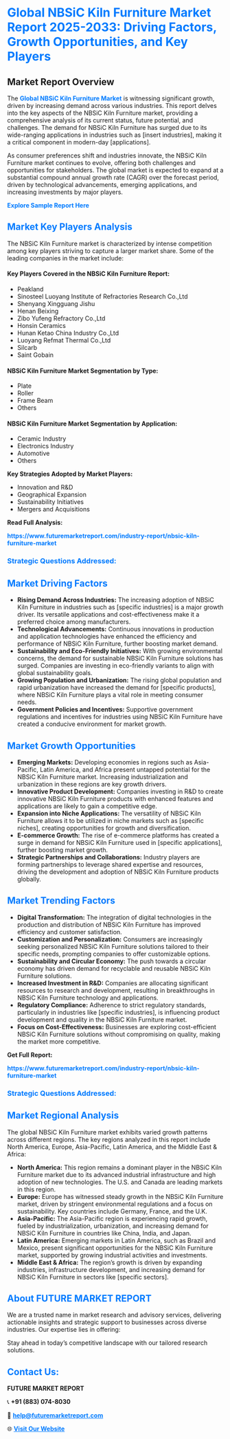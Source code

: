 <h1 style="color: #007BFF;">Global NBSiC Kiln Furniture Market Report 2025-2033: Driving Factors, Growth Opportunities, and Key Players</h1>

<section id="overview">
<h2>Market Report Overview</h2>
<p>The <a href="https://www.futuremarketreport.com/industry-report/nbsic-kiln-furniture-market" style="color: #007BFF; text-decoration: none;"><strong>Global NBSiC Kiln Furniture Market</strong></a> is witnessing significant growth, driven by increasing demand across various industries. This report delves into the key aspects of the NBSiC Kiln Furniture market, providing a comprehensive analysis of its current status, future potential, and challenges. The demand for NBSiC Kiln Furniture has surged due to its wide-ranging applications in industries such as [insert industries], making it a critical component in modern-day [applications].</p>
<p>As consumer preferences shift and industries innovate, the NBSiC Kiln Furniture market continues to evolve, offering both challenges and opportunities for stakeholders. The global market is expected to expand at a substantial compound annual growth rate (CAGR) over the forecast period, driven by technological advancements, emerging applications, and increasing investments by major players.</p>
</section>

<section id="overview">
<p><a href="https://www.futuremarketreport.com/request-sample/reportId=47164" style="color: #007BFF; text-decoration: none;"><strong>Explore Sample Report Here</strong></a></p>
</section>

<section id="key-players">
<h2 style="color: #007BFF;">Market Key Players Analysis</h2>
<p>The NBSiC Kiln Furniture market is characterized by intense competition among key players striving to capture a larger market share. Some of the leading companies in the market include:</p>
<h4>Key Players Covered in the NBSiC Kiln Furniture Report:</h4>
<ul><li>Peakland</li><li>Sinosteel Luoyang Institute of Refractories Research Co.,Ltd</li><li>Shenyang Xingguang Jishu</li><li>Henan Beixing</li><li>Zibo Yufeng Refractory Co.,Ltd</li><li>Honsin Ceramics</li><li>Hunan Ketao China Industry Co.,Ltd</li><li>Luoyang Refmat Thermal Co.,Ltd</li><li>Silcarb</li><li>Saint Gobain</li></ul>
<h4>NBSiC Kiln Furniture Market Segmentation by Type:</h4>
<ul><li>Plate</li><li>Roller</li><li>Frame Beam</li><li>Others</li></ul>

<h4>NBSiC Kiln Furniture Market Segmentation by Application:</h4>
<ul><li>Ceramic Industry</li><li>Electronics Industry</li><li>Automotive</li><li>Others</li></ul>
<p><strong>Key Strategies Adopted by Market Players:</strong></p>
<ul>
<li>Innovation and R&D</li>
<li>Geographical Expansion</li>
<li>Sustainability Initiatives</li>
<li>Mergers and Acquisitions</li>
</ul>
</section>

<section>
<p><strong>Read Full Analysis: </strong></p><a href="https://www.futuremarketreport.com/industry-report/nbsic-kiln-furniture-market" style="color: #007BFF; text-decoration: none;"><strong>https://www.futuremarketreport.com/industry-report/nbsic-kiln-furniture-market</strong></a>
<h3 style="color: #007BFF;">Strategic Questions Addressed:</h3>
</section>

<section id="driving-factors">
<h2 style="color: #007BFF;">Market Driving Factors</h2>
<ul>
<li><strong>Rising Demand Across Industries:</strong> The increasing adoption of NBSiC Kiln Furniture in industries such as [specific industries] is a major growth driver. Its versatile applications and cost-effectiveness make it a preferred choice among manufacturers.</li>
<li><strong>Technological Advancements:</strong> Continuous innovations in production and application technologies have enhanced the efficiency and performance of NBSiC Kiln Furniture, further boosting market demand.</li>
<li><strong>Sustainability and Eco-Friendly Initiatives:</strong> With growing environmental concerns, the demand for sustainable NBSiC Kiln Furniture solutions has surged. Companies are investing in eco-friendly variants to align with global sustainability goals.</li>
<li><strong>Growing Population and Urbanization:</strong> The rising global population and rapid urbanization have increased the demand for [specific products], where NBSiC Kiln Furniture plays a vital role in meeting consumer needs.</li>
<li><strong>Government Policies and Incentives:</strong> Supportive government regulations and incentives for industries using NBSiC Kiln Furniture have created a conducive environment for market growth.</li>
</ul>
</section>

<section id="growth-opportunities">
<h2 style="color: #007BFF;">Market Growth Opportunities</h2>
<ul>
<li><strong>Emerging Markets:</strong> Developing economies in regions such as Asia-Pacific, Latin America, and Africa present untapped potential for the NBSiC Kiln Furniture market. Increasing industrialization and urbanization in these regions are key growth drivers.</li>
<li><strong>Innovative Product Development:</strong> Companies investing in R&D to create innovative NBSiC Kiln Furniture products with enhanced features and applications are likely to gain a competitive edge.</li>
<li><strong>Expansion into Niche Applications:</strong> The versatility of NBSiC Kiln Furniture allows it to be utilized in niche markets such as [specific niches], creating opportunities for growth and diversification.</li>
<li><strong>E-commerce Growth:</strong> The rise of e-commerce platforms has created a surge in demand for NBSiC Kiln Furniture used in [specific applications], further boosting market growth.</li>
<li><strong>Strategic Partnerships and Collaborations:</strong> Industry players are forming partnerships to leverage shared expertise and resources, driving the development and adoption of NBSiC Kiln Furniture products globally.</li>
</ul>
</section>

<section id="trending-factors">
<h2 style="color: #007BFF;">Market Trending Factors</h2>
<ul>
<li><strong>Digital Transformation:</strong> The integration of digital technologies in the production and distribution of NBSiC Kiln Furniture has improved efficiency and customer satisfaction.</li>
<li><strong>Customization and Personalization:</strong> Consumers are increasingly seeking personalized NBSiC Kiln Furniture solutions tailored to their specific needs, prompting companies to offer customizable options.</li>
<li><strong>Sustainability and Circular Economy:</strong> The push towards a circular economy has driven demand for recyclable and reusable NBSiC Kiln Furniture solutions.</li>
<li><strong>Increased Investment in R&D:</strong> Companies are allocating significant resources to research and development, resulting in breakthroughs in NBSiC Kiln Furniture technology and applications.</li>
<li><strong>Regulatory Compliance:</strong> Adherence to strict regulatory standards, particularly in industries like [specific industries], is influencing product development and quality in the NBSiC Kiln Furniture market.</li>
<li><strong>Focus on Cost-Effectiveness:</strong> Businesses are exploring cost-efficient NBSiC Kiln Furniture solutions without compromising on quality, making the market more competitive.</li>
</ul>
</section>

<section>
<p><strong>Get Full Report: </strong></p><a href="https://www.futuremarketreport.com/industry-report/nbsic-kiln-furniture-market" style="color: #007BFF; text-decoration: none;"><strong>https://www.futuremarketreport.com/industry-report/nbsic-kiln-furniture-market</strong></a>
<h3 style="color: #007BFF;">Strategic Questions Addressed:</h3>
</section>


<section id="regional-analysis">
<h2 style="color: #007BFF;">Market Regional Analysis</h2>
<p>The global NBSiC Kiln Furniture market exhibits varied growth patterns across different regions. The key regions analyzed in this report include North America, Europe, Asia-Pacific, Latin America, and the Middle East & Africa:</p>
<ul>
<li><strong>North America:</strong> This region remains a dominant player in the NBSiC Kiln Furniture market due to its advanced industrial infrastructure and high adoption of new technologies. The U.S. and Canada are leading markets in this region.</li>
<li><strong>Europe:</strong> Europe has witnessed steady growth in the NBSiC Kiln Furniture market, driven by stringent environmental regulations and a focus on sustainability. Key countries include Germany, France, and the U.K.</li>
<li><strong>Asia-Pacific:</strong> The Asia-Pacific region is experiencing rapid growth, fueled by industrialization, urbanization, and increasing demand for NBSiC Kiln Furniture in countries like China, India, and Japan.</li>
<li><strong>Latin America:</strong> Emerging markets in Latin America, such as Brazil and Mexico, present significant opportunities for the NBSiC Kiln Furniture market, supported by growing industrial activities and investments.</li>
<li><strong>Middle East & Africa:</strong> The region’s growth is driven by expanding industries, infrastructure development, and increasing demand for NBSiC Kiln Furniture in sectors like [specific sectors].</li>
</ul>
</section>

<footer>
<h2 style="color: #007BFF;">About FUTURE MARKET REPORT</h2>
<p>We are a trusted name in market research and advisory services, delivering actionable insights and strategic support to businesses across diverse industries. Our expertise lies in offering:</p>

<p>Stay ahead in today’s competitive landscape with our tailored research solutions.</p>

<h2 style="color: #007BFF;">Contact Us:</h2>
<p><strong>FUTURE MARKET REPORT</strong></p>
<p>📞 <strong>+91 (883) 074-8030</strong></p>
<p>📧 <strong><a href="mailto:help@futuremarketreport.com" style="color: #007BFF;">help@futuremarketreport.com</a></strong></p>
<p>🌐 <strong><a href="https://www.futuremarketreport.com/" style="color: #007BFF;">Visit Our Website</a></strong></p>
</footer>